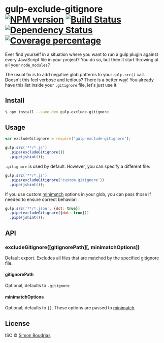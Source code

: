 # gulp-exclude-gitignore [![NPM version][npm-image]][npm-url] [![Build Status][travis-image]][travis-url] [![Dependency Status][daviddm-image]][daviddm-url] [![Coverage percentage][coveralls-image]][coveralls-url]

Ever find yourself in a situation where you want to run a gulp plugin against every JavaScript file in your project? You do so, but then it start throwing at all your `node_modules`?

The usual fix is to add negative glob patterns to your `gulp.src()` call. Doesn't this feel verbose and tedious? There is a better way! You already have this list inside your `.gitignore` file, let's just use it.

## Install

```sh
$ npm install --save-dev gulp-exclude-gitignore
```


## Usage

```js
var excludeGitignore = require('gulp-exclude-gitignore');

gulp.src('**/*.js')
  .pipe(excludeGitignore())
  .pipe(jshint());
```

`.gitignore` is used by default. However, you can specify a different file:

```js
gulp.src('**/*.js')
  .pipe(excludeGitignore('custom.gitignore'))
  .pipe(jshint());
```

If you use custom [minimatch][minimatch-url] options in your glob, you can pass those if needed to ensure correct behavior:

```js
gulp.src('**/*.json', {dot: true})
  .pipe(excludeGitignore({dot: true}))
  .pipe(jshint());
```

## API

### excludeGitignore([gitignorePath][, minimatchOptions])

Default export. Excludes all files that are matched by the specified gitignore file.

#### gitignorePath

Optional; defaults to `.gitignore`.

#### minimatchOptions

Optional; defaults to `{}`. These options are passed to [minimatch][minimatch-url].

## License

ISC © [Simon Boudrias](http://simonboudrias.com)


[npm-image]: https://badge.fury.io/js/gulp-exclude-gitignore.svg
[npm-url]: https://npmjs.org/package/gulp-exclude-gitignore
[travis-image]: https://travis-ci.org/SBoudrias/gulp-exclude-gitignore.svg?branch=master
[travis-url]: https://travis-ci.org/SBoudrias/gulp-exclude-gitignore
[daviddm-image]: https://david-dm.org/SBoudrias/gulp-exclude-gitignore.svg?theme=shields.io
[daviddm-url]: https://david-dm.org/SBoudrias/gulp-exclude-gitignore
[coveralls-image]: https://coveralls.io/repos/SBoudrias/gulp-exclude-gitignore/badge.svg
[coveralls-url]: https://coveralls.io/r/SBoudrias/gulp-exclude-gitignore
[minimatch-url]: https://github.com/isaacs/minimatch
